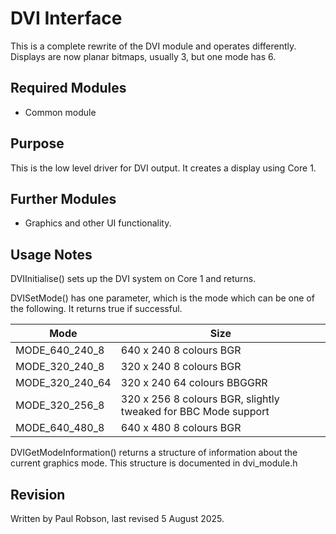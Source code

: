# DVI Interface

This is a complete rewrite of the DVI module and operates differently. Displays are now planar bitmaps, usually 3, but one mode has 6.

## Required Modules 

- Common module

## Purpose

This is the low level driver for DVI output. It creates a display using Core 1.

## Further Modules

- Graphics and other UI functionality.

## Usage Notes

DVIInitialise() sets up the DVI system on Core 1 and returns.

DVISetMode() has one parameter, which is the mode which can be one of the following. It returns true if successful.

| Mode            | Size                                                         |
| --------------- | ------------------------------------------------------------ |
| MODE_640_240_8  | 640 x 240 8 colours BGR                                      |
| MODE_320_240_8  | 320 x 240 8 colours BGR                                      |
| MODE_320_240_64 | 320 x 240 64 colours BBGGRR                                  |
| MODE_320_256_8  | 320 x 256 8 colours BGR, slightly tweaked for BBC Mode support |
| MODE_640_480_8  | 640 x 480 8 colours BGR                                      |

DVIGetModeInformation() returns a structure of information about the current graphics mode. This structure is documented in dvi_module.h

## Revision

Written by Paul Robson, last revised 5 August 2025.







